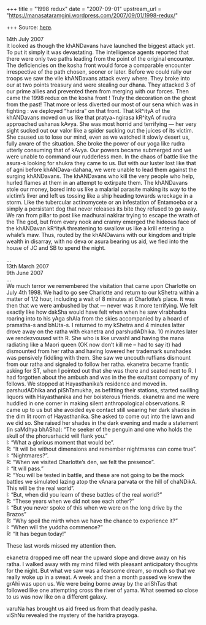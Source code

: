 +++
title = "1998 redux"
date = "2007-09-01"
upstream_url = "https://manasataramgini.wordpress.com/2007/09/01/1998-redux/"

+++
Source: [here](https://manasataramgini.wordpress.com/2007/09/01/1998-redux/).

14th July 2007  
It looked as though the khANDavans have launched the biggest attack yet.
To put it simply it was devastating. The intelligence agents reported
that there were only two paths leading from the point of the original
encounter. The deficiencies on the kosha front would force a comparable
encounter irrespective of the path chosen, sooner or later. Before we
could rally our troops we saw the vile khANDavans attack every where.
They broke into our at two points treasury and were stealing our dhana.
They attacked 3 of our prime allies and prevented them from merging with
our forces. Then came the 1998 redux on the kosha front ! Truly the
decoration on the ghost from the past! That more or less diverted our
most of our sena which was in fighting : we deployed “haridra” on that
front. That kR^ityA of the khANDavans moved on us like that
pratya\~ngirasa kR^ityA of rudra approached ushanas kAvya. She was most
horrid and terrifying — her very sight sucked out our valor like a
spider sucking out the juices of its victim. She caused us to lose our
mind, even as we watched it slowly desert us, fully aware of the
situation. She broke the power of our yoga like rudra utterly consuming
that of kAvya. Our powers became submerged and we were unable to command
our rudderless men. In the chaos of battle like the asura-s looking for
shukra they came to us. But with our luster lost like that of agni
before khANDava-dahana, we were unable to lead them against the surging
khANDavans. The khANDavans who kill the very people who help, hurled
flames at them in an attempt to extirpate them. The khANDavans stole our
money, bored into us like a malarial parasite making its way to the
victim’s liver and left us tossing like a ship heading towards wreckage
in a storm. Like the tubercular actinomycete or an infestation of
Entamoeba or a simply a persistant dog that never releases its bite they
refused to go away. We ran from pillar to post like madhurai nakIrar
trying to escape the wrath of the The god, but from every nook and
cranny emerged the hideous face of the khANDavan kR^ityA threatening to
swallow us like a krill entering a whale’s maw. Thus, routed by the
khANDavans with our kingdom and triple wealth in disarray, with no deva
or asura bearing us aid, we fled into the house of JC and SB to spend
the night.

…  
13th March 2007  
9th June 2007  
…  
We much terror we remembered the visitation that came upon Charlotte on
July 4th 1998. We had to go see Charlotte and return to our kShetra
within a matter of 1/2 hour, including a wait of 8 minutes at
Charlotte’s place. It was then that we were ambushed by that — never was
it more terrifying. We felt exactly like how dakSha would have felt when
when he saw vIrabhadra roaring into to his yAga shAla from the skies
accompanied by a hoard of pramatha-s and bhUta-s. I returned to my
kShetra and 4 minutes latter drove away on the ratha with ekanetra and
parshudADhika. 10 minutes later we rendezvoused with R. She who is like
urvashI and having the mana radiating like a Maori queen (OK now don’t
kill me – had to say it) had dismounted from her ratha and having
lowered her trademark sunshades was pensively fiddling with them. She
saw we uncouth ruffians dismount from our ratha and signaled to follow
her ratha. ekanetra became frantic asking for ST, when I pointed out
that she was there and seated next to R. I had forgotten about the
ambush and was in the the exultant company of my fellows. We stopped at
Hayasthanika’s residence and moved in. parshudADhika and piShTamukha, as
befitting their stations, started swilling liquors with Hayasthanika and
her boisterous friends. ekanetra and me were huddled in one corner in
making silent anthropological observations. R came up to us but she
avoided eye contact still wearing her dark shades in the dim lit room of
Hayasthanika. She asked to come out into the lawn and we did so. She
raised her shades in the dark evening and made a statement (in saMdhya
bhASha): “The seeker of the penguin and one who holds the skull of the
phorusrhacid will flank you.”  
I: “What a glorious moment that would be”.  
R: “It will be without dimensions and remember nightmares can come
true”.  
I: “Nightmares?”.  
R: “When we visited Charlotte’s den, we felt the presence”.  
I: “It will pass.”  
R: “You will be tested in battle, and these are not going to be the mock
battles we simulated lazing atop the vAnara parvata or the hill of
chaNDikA. This will be the real world”.  
I: “But, when did you learn of these battles of the real world?”  
R: “These years when we did not see each other?”  
I: “But you never spoke of this when we were on the long drive by the
Brazos”  
R: “Why spoil the mirth when we have the chance to experience it?”  
I: “When will the yuddha commence?”  
R: “It has begun today!”

These last words missed my attention then.

ekanetra dropped me off near the upward slope and drove away on his
ratha. I walked away with my mind filled with pleasant anticipatory
thoughts for the night. But what we saw was a fearsome dream, so much so
that we really woke up in a sweat. A week and then a month passed we
knew the grAhi was upon us. We were being borne away by the ariShTas
that followed like one attempting cross the river of yama. What seemed
so close to us was now like on a different galaxy.

varuNa has brought us aid freed us from that deadly pasha.  
viShNu revealed the mystery of the haridra prayoga.

